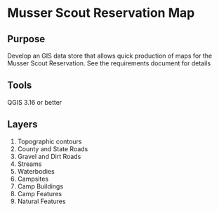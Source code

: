 # Musser Scout Reservation Map

## Purpose
Develop an GIS data store that allows quick production of maps for the Musser Scout Reservation. See the requirements document for details

## Tools
QGIS 3.16 or better


## Layers
1. Topographic contours
2. County and State Roads
3. Gravel and Dirt Roads
4. Streams
5. Waterbodies
6. Campsites
7. Camp Buildings
8. Camp Features
9. Natural Features